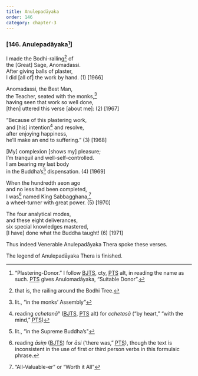 ```yaml
---
title: Anulepadāyaka
order: 146
category: chapter-3
---
```


### \[146. Anulepadāyaka[^1]\]

I made the Bodhi-railing[^2] of  
the \[Great\] Sage, Anomadassi.  
After giving balls of plaster,  
I did \[all of\] the work by hand. (1) \[1966\]

Anomadassi, the Best Man,  
the Teacher, seated with the monks,[^3]  
having seen that work so well done,  
\[then\] uttered this verse \[about me\]: (2) \[1967\]

“Because of this plastering work,  
and \[his\] intention[^4] and resolve,  
after enjoying happiness,  
he’ll make an end to suffering.” (3) \[1968\]

\[My\] complexion \[shows my\] pleasure;  
I’m tranquil and well-self-controlled.  
I am bearing my last body  
in the Buddha’s[^5] dispensation. (4) \[1969\]

When the hundredth aeon ago  
and no less had been completed,  
I was[^6] named King Sabbagghana,[^7]  
a wheel-turner with great power. (5) \[1970\]

The four analytical modes,  
and these eight deliverances,  
six special knowledges mastered,  
\[I have\] done what the Buddha taught! (6) \[1971\]

Thus indeed Venerable Anulepadāyaka Thera spoke these verses.

The legend of Anulepadāyaka Thera is finished.

[^1]: “Plastering-Donor.” I follow <abbr title="Buddha Jayanthi Tripitaka Series">BJTS</abbr>, cty, <abbr title="Pali Text Society">PTS</abbr> alt, in reading the name as such. <abbr title="Pali Text Society">PTS</abbr> gives Anulomadāyaka, “Suitable Donor”.

[^2]: that is, the railing around the Bodhi Tree.

[^3]: lit., “in the monks’ Assembly”

[^4]: reading *<span class="diacritics" data-state="on">c</span><span class="no-diacritics" data-state="off">ch</span>etanā*° (<abbr title="Buddha Jayanthi Tripitaka Series">BJTS</abbr>, <abbr title="Pali Text Society">PTS</abbr> alt) for *<span class="diacritics" data-state="on">c</span><span class="no-diacritics" data-state="off">ch</span>etasā* (“by heart,” “with the mind,” <abbr title="Pali Text Society">PTS</abbr>)

[^5]: lit., “in the Supreme Buddha’s"

[^6]: reading *āsiṃ* (<abbr title="Buddha Jayanthi Tripitaka Series">BJTS</abbr>) for *āsi* (‘there was,” <abbr title="Pali Text Society">PTS</abbr>), though the text is inconsistent in the use of first or third person verbs in this formulaic phrase.

[^7]: “All-Valuable-er” or “Worth it All”
